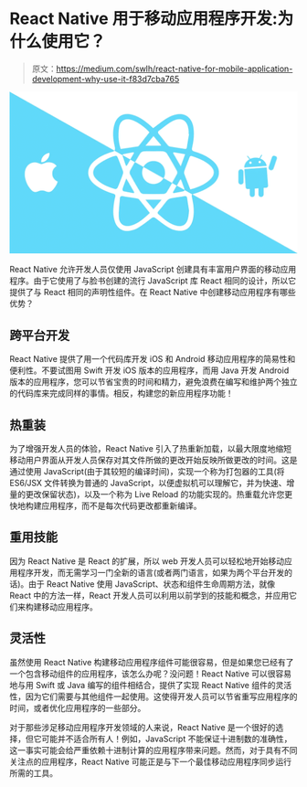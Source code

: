 # React Native 用于移动应用程序开发:为什么使用它？

> 原文：<https://medium.com/swlh/react-native-for-mobile-application-development-why-use-it-f83d7cba765>

![](img/ee074956d0e01a67d1be6abd3003e69a.png)

React Native 允许开发人员仅使用 JavaScript 创建具有丰富用户界面的移动应用程序。由于它使用了与脸书创建的流行 JavaScript 库 React 相同的设计，所以它提供了与 React 相同的声明性组件。在 React Native 中创建移动应用程序有哪些优势？

## 跨平台开发

React Native 提供了用一个代码库开发 iOS 和 Android 移动应用程序的简易性和便利性。不要试图用 Swift 开发 iOS 版本的应用程序，而用 Java 开发 Android 版本的应用程序，您可以节省宝贵的时间和精力，避免浪费在编写和维护两个独立的代码库来完成同样的事情。相反，构建您的新应用程序功能！

## 热重装

为了增强开发人员的体验，React Native 引入了热重新加载，以最大限度地缩短移动用户界面从开发人员保存对其文件所做的更改开始反映所做更改的时间。这是通过使用 JavaScript(由于其较短的编译时间)，实现一个称为打包器的工具(将 ES6/JSX 文件转换为普通的 JavaScript，以便虚拟机可以理解它，并为快速、增量的更改保留状态)，以及一个称为 Live Reload 的功能实现的。热重载允许您更快地构建应用程序，而不是每次代码更改都重新编译。

## 重用技能

因为 React Native 是 React 的扩展，所以 web 开发人员可以轻松地开始移动应用程序开发，而无需学习一门全新的语言(或者两门语言，如果为两个平台开发的话)。由于 React Native 使用 JavaScript、状态和组件生命周期方法，就像 React 中的方法一样，React 开发人员可以利用以前学到的技能和概念，并应用它们来构建移动应用程序。

## 灵活性

虽然使用 React Native 构建移动应用程序组件可能很容易，但是如果您已经有了一个包含移动组件的应用程序，该怎么办呢？没问题！React Native 可以很容易地与用 Swift 或 Java 编写的组件相结合，提供了实现 React Native 组件的灵活性，因为它们需要与其他组件一起使用。这使得开发人员可以节省重写应用程序的时间，或者优化应用程序的一些部分。

对于那些涉足移动应用程序开发领域的人来说，React Native 是一个很好的选择，但它可能并不适合所有人！例如，JavaScript 不能保证十进制数的准确性，这一事实可能会给严重依赖十进制计算的应用程序带来问题。然而，对于具有不同关注点的应用程序，React Native 可能正是与下一个最佳移动应用程序同步运行所需的工具。